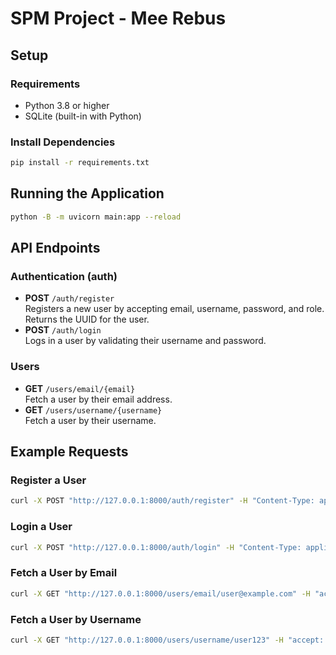 # SPM Project - Mee Rebus

## Setup
### Requirements
* Python 3.8 or higher
* SQLite (built-in with Python)

### Install Dependencies
```bash
pip install -r requirements.txt
```

## Running the Application
```bash 
python -B -m uvicorn main:app --reload
```

## API Endpoints
### Authentication (auth)
* **POST** `/auth/register`  
  Registers a new user by accepting email, username, password, and role. Returns the UUID for the user.
* **POST** `/auth/login`  
    Logs in a user by validating their username and password.

### Users
* **GET** `/users/email/{email}`  
Fetch a user by their email address.
* **GET**  `/users/username/{username}`  
Fetch a user by their username.

## Example Requests
### Register a User
```bash
curl -X POST "http://127.0.0.1:8000/auth/register" -H "Content-Type: application/x-www-form-urlencoded" -d "email=user@example.com&username=user123&password=pass123&role=user"
```
### Login a User
```bash
curl -X POST "http://127.0.0.1:8000/auth/login" -H "Content-Type: application/x-www-form-urlencoded" -d "username=user123&password=pass123"
```
### Fetch a User by Email
```bash
curl -X GET "http://127.0.0.1:8000/users/email/user@example.com" -H "accept: application/json"
```
### Fetch a User by Username
```bash
curl -X GET "http://127.0.0.1:8000/users/username/user123" -H "accept: application/json"
```